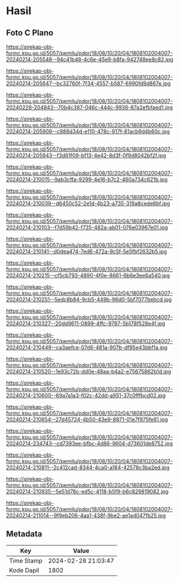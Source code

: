 # Hasil

## Foto C Plano

https://sirekap-obj-formc.kpu.go.id/5057/pemilu/pdpr/18/08/10/20/04/1808102004007-20240214-205548--94c41b48-4c6e-45e9-b8fa-942748ee8c82.jpg

https://sirekap-obj-formc.kpu.go.id/5057/pemilu/pdpr/18/08/10/20/04/1808102004007-20240214-205647--bc32760f-7f34-4557-b587-6990fd9d867e.jpg

https://sirekap-obj-formc.kpu.go.id/5057/pemilu/pdpr/18/08/10/20/04/1808102004007-20240228-204843--70b4c387-046c-444c-9936-87a2efbfaed1.jpg

https://sirekap-obj-formc.kpu.go.id/5057/pemilu/pdpr/18/08/10/20/04/1808102004007-20240214-205909--c988d34d-e110-478c-917f-81acb9d4b60c.jpg

https://sirekap-obj-formc.kpu.go.id/5057/pemilu/pdpr/18/08/10/20/04/1808102004007-20240214-205943--f3d61f09-bf13-4e42-8d3f-0f9d8042bf2f.jpg

https://sirekap-obj-formc.kpu.go.id/5057/pemilu/pdpr/18/08/10/20/04/1808102004007-20240214-210015--9ab3cffa-9299-4e16-b7c2-460a734c621b.jpg

https://sirekap-obj-formc.kpu.go.id/5057/pemilu/pdpr/18/08/10/20/04/1808102004007-20240214-210039--d6450c52-2e1d-4b23-a735-319a8cede6bf.jpg

https://sirekap-obj-formc.kpu.go.id/5057/pemilu/pdpr/18/08/10/20/04/1808102004007-20240214-210103--f7d59b42-f735-482a-ab01-076e03967e01.jpg

https://sirekap-obj-formc.kpu.go.id/5057/pemilu/pdpr/18/08/10/20/04/1808102004007-20240214-210141--d0dea474-7ed6-472a-9c5f-5e5fbf2632b5.jpg

https://sirekap-obj-formc.kpu.go.id/5057/pemilu/pdpr/18/08/10/20/04/1808102004007-20240214-210215--cf5cb793-4890-4f0e-8661-6b6e3ee6a540.jpg

https://sirekap-obj-formc.kpu.go.id/5057/pemilu/pdpr/18/08/10/20/04/1808102004007-20240214-210251--5edc8b84-9cb5-449b-96d0-5bf7077bebcd.jpg

https://sirekap-obj-formc.kpu.go.id/5057/pemilu/pdpr/18/08/10/20/04/1808102004007-20240214-210327--20dd9611-0899-4ffc-9787-5b178f528e4f.jpg

https://sirekap-obj-formc.kpu.go.id/5057/pemilu/pdpr/18/08/10/20/04/1808102004007-20240214-210449--ca3aefce-07d6-481a-907b-df95e43bbf1a.jpg

https://sirekap-obj-formc.kpu.go.id/5057/pemilu/pdpr/18/08/10/20/04/1808102004007-20240214-210520--1e93c72b-dd0e-48aa-b4a2-e75675862b1d.jpg

https://sirekap-obj-formc.kpu.go.id/5057/pemilu/pdpr/18/08/10/20/04/1808102004007-20240214-210600--69a7a1a3-f02c-42dd-a951-37c0fffbcd02.jpg

https://sirekap-obj-formc.kpu.go.id/5057/pemilu/pdpr/18/08/10/20/04/1808102004007-20240214-210654--27d45724-4b50-43e9-8971-01e7f975fe81.jpg

https://sirekap-obj-formc.kpu.go.id/5057/pemilu/pdpr/18/08/10/20/04/1808102004007-20240214-234743--cd7393ee-bfbc-4d86-9604-d73601de8752.jpg

https://sirekap-obj-formc.kpu.go.id/5057/pemilu/pdpr/18/08/10/20/04/1808102004007-20240214-210811--2c412cad-8344-4ca0-a184-42578c3ba2ed.jpg

https://sirekap-obj-formc.kpu.go.id/5057/pemilu/pdpr/18/08/10/20/04/1808102004007-20240214-210935--5e51d76c-ed5c-4118-b5f9-b6c829819082.jpg

https://sirekap-obj-formc.kpu.go.id/5057/pemilu/pdpr/18/08/10/20/04/1808102004007-20240214-211014--9f9eb206-4aa1-438f-9be2-ae1ad047fb25.jpg


## Metadata

| Key        | Value               |
| ---------- | ------------------- |
| Time Stamp | 2024-02-28 21:03:47 |
| Kode Dapil | 1802                |



